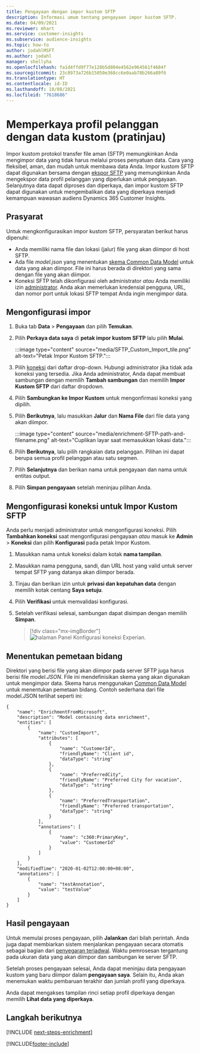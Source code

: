 ```yaml
---
title: Pengayaan dengan impor kustom SFTP
description: Informasi umum tentang pengayaan impor kustom SFTP.
ms.date: 04/09/2021
ms.reviewer: mhart
ms.service: customer-insights
ms.subservice: audience-insights
ms.topic: how-to
author: jodahlMSFT
ms.author: jodahl
manager: shellyha
ms.openlocfilehash: fa1d4ffd9f77e128b5d804e4562e964561f4684f
ms.sourcegitcommit: 23c8973a726b15050e368cc6e0aab78b266a89f6
ms.translationtype: HT
ms.contentlocale: id-ID
ms.lasthandoff: 10/08/2021
ms.locfileid: "7618686"
---
```

# <a name="enrich-customer-profiles-with-custom-data-preview"></a>Memperkaya profil pelanggan dengan data kustom (pratinjau)

Impor kustom protokol transfer file aman (SFTP) memungkinkan Anda mengimpor data yang tidak harus melalui proses penyatuan data. Cara yang fleksibel, aman, dan mudah untuk membawa data Anda. Impor kustom SFTP dapat digunakan bersama dengan [ekspor SFTP](export-sftp.md) yang memungkinkan Anda mengekspor data profil pelanggan yang diperlukan untuk pengayaan. Selanjutnya data dapat diproses dan diperkaya, dan impor kustom SFTP dapat digunakan untuk mengembalikan data yang diperkaya menjadi kemampuan wawasan audiens Dynamics 365 Customer Insights.

## <a name="prerequisites"></a>Prasyarat

Untuk mengkonfigurasikan impor kustom SFTP, persyaratan berikut harus dipenuhi:

- Anda memiliki nama file dan lokasi (jalur) file yang akan diimpor di host SFTP.
- Ada file *model.json* yang menentukan [skema Common Data Model](/common-data-model/) untuk data yang akan diimpor. File ini harus berada di direktori yang sama dengan file yang akan diimpor.
- Koneksi SFTP telah dikonfigurasi oleh administrator *atau* Anda memiliki izin [administrator](permissions.md#administrator). Anda akan memerlukan kredensial pengguna, URL, dan nomor port untuk lokasi SFTP tempat Anda ingin mengimpor data.


## <a name="configure-the-import"></a>Mengonfigurasi impor

1. Buka tab **Data** > **Pengayaan** dan pilih **Temukan**.

1. Pilih **Perkaya data saya** di **petak impor kustom SFTP** lalu pilih **Mulai**.

   :::image type="content" source="media/SFTP_Custom_Import_tile.png" alt-text="Petak Impor Kustom SFTP.":::

1. Pilih [koneksi](connections.md) dari daftar drop-down. Hubungi administrator jika tidak ada koneksi yang tersedia. Jika Anda administrator, Anda dapat membuat sambungan dengan memilih **Tambah sambungan** dan memilih **Impor Kustom SFTP** dari daftar dropdown.

1. Pilih **Sambungkan ke Impor Kustom** untuk mengonfirmasi koneksi yang dipilih.

1.  Pilih **Berikutnya**, lalu masukkan **Jalur** dan **Nama File** dari file data yang akan diimpor.

    :::image type="content" source="media/enrichment-SFTP-path-and-filename.png" alt-text="Cuplikan layar saat memasukkan lokasi data.":::

1. Pilih **Berikutnya**, lalu pilih rangkaian data pelanggan. Pilihan ini dapat berupa semua profil pelanggan atau satu segmen.

1. Pilih **Selanjutnya** dan berikan nama untuk pengayaan dan nama untuk entitas output. 

1. Pilih **Simpan pengayaan** setelah meninjau pilihan Anda.

## <a name="configure-the-connection-for-sftp-custom-import"></a>Mengonfigurasi koneksi untuk Impor Kustom SFTP 

Anda perlu menjadi administrator untuk mengonfigurasi koneksi. Pilih **Tambahkan koneksi** saat mengonfigurasi pengayaan *atau* masuk ke **Admin** > **Koneksi** dan pilih **Konfigurasi** pada petak Impor Kustom.

1. Masukkan nama untuk koneksi dalam kotak **nama tampilan**.

1. Masukkan nama pengguna, sandi, dan URL host yang valid untuk server tempat SFTP yang datanya akan diimpor berada.

1. Tinjau dan berikan izin untuk **privasi dan kepatuhan data** dengan memilih kotak centang **Saya setuju**.

1. Pilih **Verifikasi** untuk memvalidasi konfigurasi.

1. Setelah verifikasi selesai, sambungan dapat disimpan dengan memilih **Simpan**.

   > [!div class="mx-imgBorder"]
   > ![halaman Panel Konfigurasi koneksi Experian.](media/enrichment-SFTP-connection.png "halaman Panel Konfigurasi koneksi Experian")


## <a name="defining-field-mappings"></a>Menentukan pemetaan bidang 

Direktori yang berisi file yang akan diimpor pada server SFTP juga harus berisi file *model.JSON*. File ini mendefinisikan skema yang akan digunakan untuk mengimpor data. Skema harus menggunakan [Common Data Model](/common-data-model/) untuk menentukan pemetaan bidang. Contoh sederhana dari file model.JSON terlihat seperti ini:

```
{
    "name": "EnrichmentFromMicrosoft",
    "description": "Model containing data enrichment",
    "entities": [
        {
            "name": "CustomImport",
            "attributes": [
                {
                    "name": "CustomerId",
                    "friendlyName": "Client id",
                    "dataType": "string"
                },
                {
                    "name": "PreferredCity",
                    "friendlyName": "Preferred City for vacation",
                    "dataType": "string"
                },
                {
                    "name": "PreferredTransportation",
                    "friendlyName": "Preferred transportation",
                    "dataType": "string"
                }
            ],
            "annotations": [
                {
                    "name": "c360:PrimaryKey",
                    "value": "CustomerId"
                }
            ]
        }
    ],
    "modifiedTime": "2020-01-02T12:00:00+08:00",
    "annotations": [
        {
            "name": "testAnnotation",
            "value": "testValue"
        }
    ]
}
```

## <a name="enrichment-results"></a>Hasil pengayaan

Untuk memulai proses pengayaan, pilih **Jalankan** dari bilah perintah. Anda juga dapat membiarkan sistem menjalankan pengayaan secara otomatis sebagai bagian dari [penyegaran terjadwal](system.md#schedule-tab). Waktu pemrosesan tergantung pada ukuran data yang akan diimpor dan sambungan ke server SFTP.

Setelah proses pengayaan selesai, Anda dapat meninjau data pengayaan kustom yang baru diimpor dalam **pengayaan saya**. Selain itu, Anda akan menemukan waktu pembaruan terakhir dan jumlah profil yang diperkaya.

Anda dapat mengakses tampilan rinci setiap profil diperkaya dengan memilih **Lihat data yang diperkaya**.

## <a name="next-steps"></a>Langkah berikutnya

[!INCLUDE [next-steps-enrichment](../includes/next-steps-enrichment.md)]

[!INCLUDE[footer-include](../includes/footer-banner.md)]
